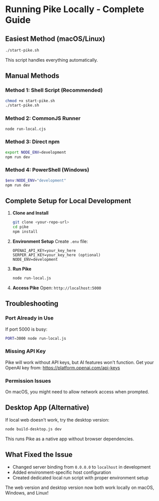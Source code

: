 # Running Pike Locally - Complete Guide

## Easiest Method (macOS/Linux)

```bash
./start-pike.sh
```

This script handles everything automatically.

## Manual Methods

### Method 1: Shell Script (Recommended)
```bash
chmod +x start-pike.sh
./start-pike.sh
```

### Method 2: CommonJS Runner
```bash
node run-local.cjs
```

### Method 3: Direct npm
```bash
export NODE_ENV=development
npm run dev
```

### Method 4: PowerShell (Windows)
```powershell
$env:NODE_ENV="development"
npm run dev
```

## Complete Setup for Local Development

1. **Clone and Install**
   ```bash
   git clone <your-repo-url>
   cd pike
   npm install
   ```

2. **Environment Setup**
   Create `.env` file:
   ```
   OPENAI_API_KEY=your_key_here
   SERPER_API_KEY=your_key_here (optional)
   NODE_ENV=development
   ```

3. **Run Pike**
   ```bash
   node run-local.js
   ```

4. **Access Pike**
   Open: `http://localhost:5000`

## Troubleshooting

### Port Already in Use
If port 5000 is busy:
```bash
PORT=3000 node run-local.js
```

### Missing API Key
Pike will work without API keys, but AI features won't function. Get your OpenAI key from: https://platform.openai.com/api-keys

### Permission Issues
On macOS, you might need to allow network access when prompted.

## Desktop App (Alternative)

If local web doesn't work, try the desktop version:
```bash
node build-desktop.js dev
```

This runs Pike as a native app without browser dependencies.

## What Fixed the Issue

- Changed server binding from `0.0.0.0` to `localhost` in development
- Added environment-specific host configuration
- Created dedicated local run script with proper environment setup

The web version and desktop version now both work locally on macOS, Windows, and Linux!